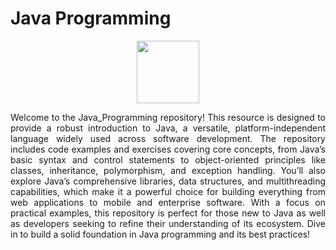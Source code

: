 # Java Programming
<div align="center">
<img src="https://cdn.worldvectorlogo.com/logos/java-4.svg"  width="100" height="auto">
</div>
<p align="justify">Welcome to the Java_Programming repository! This resource is designed to provide a robust introduction to Java, a versatile, platform-independent language widely used across software development. The repository includes code examples and exercises covering core concepts, from Java’s basic syntax and control statements to object-oriented principles like classes, inheritance, polymorphism, and exception handling. You’ll also explore Java’s comprehensive libraries, data structures, and multithreading capabilities, which make it a powerful choice for building everything from web applications to mobile and enterprise software. With a focus on practical examples, this repository is perfect for those new to Java as well as developers seeking to refine their understanding of its ecosystem. Dive in to build a solid foundation in Java programming and its best practices!</p>
